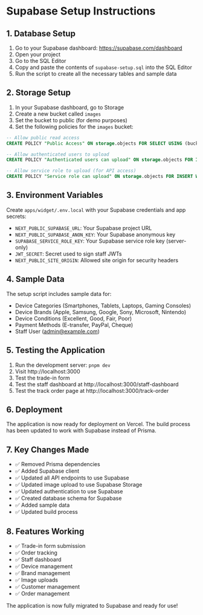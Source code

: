 # Supabase Setup Instructions

## 1. Database Setup

1. Go to your Supabase dashboard: https://supabase.com/dashboard
2. Open your project
3. Go to the SQL Editor
4. Copy and paste the contents of `supabase-setup.sql` into the SQL Editor
5. Run the script to create all the necessary tables and sample data

## 2. Storage Setup

1. In your Supabase dashboard, go to Storage
2. Create a new bucket called `images`
3. Set the bucket to public (for demo purposes)
4. Set the following policies for the `images` bucket:

```sql
-- Allow public read access
CREATE POLICY "Public Access" ON storage.objects FOR SELECT USING (bucket_id = 'images');

-- Allow authenticated users to upload
CREATE POLICY "Authenticated users can upload" ON storage.objects FOR INSERT WITH CHECK (bucket_id = 'images' AND auth.role() = 'authenticated');

-- Allow service role to upload (for API access)
CREATE POLICY "Service role can upload" ON storage.objects FOR INSERT WITH CHECK (bucket_id = 'images' AND auth.role() = 'service_role');
```

## 3. Environment Variables

Create `apps/widget/.env.local` with your Supabase credentials and app secrets:

- `NEXT_PUBLIC_SUPABASE_URL`: Your Supabase project URL
- `NEXT_PUBLIC_SUPABASE_ANON_KEY`: Your Supabase anonymous key
- `SUPABASE_SERVICE_ROLE_KEY`: Your Supabase service role key (server-only)
- `JWT_SECRET`: Secret used to sign staff JWTs
- `NEXT_PUBLIC_SITE_ORIGIN`: Allowed site origin for security headers

## 4. Sample Data

The setup script includes sample data for:
- Device Categories (Smartphones, Tablets, Laptops, Gaming Consoles)
- Device Brands (Apple, Samsung, Google, Sony, Microsoft, Nintendo)
- Device Conditions (Excellent, Good, Fair, Poor)
- Payment Methods (E-transfer, PayPal, Cheque)
- Staff User (admin@example.com)

## 5. Testing the Application

1. Run the development server: `pnpm dev`
2. Visit http://localhost:3000
3. Test the trade-in form
4. Test the staff dashboard at http://localhost:3000/staff-dashboard
5. Test the track order page at http://localhost:3000/track-order

## 6. Deployment

The application is now ready for deployment on Vercel. The build process has been updated to work with Supabase instead of Prisma.

## 7. Key Changes Made

- ✅ Removed Prisma dependencies
- ✅ Added Supabase client
- ✅ Updated all API endpoints to use Supabase
- ✅ Updated image upload to use Supabase Storage
- ✅ Updated authentication to use Supabase
- ✅ Created database schema for Supabase
- ✅ Added sample data
- ✅ Updated build process

## 8. Features Working

- ✅ Trade-in form submission
- ✅ Order tracking
- ✅ Staff dashboard
- ✅ Device management
- ✅ Brand management
- ✅ Image uploads
- ✅ Customer management
- ✅ Order management

The application is now fully migrated to Supabase and ready for use! 